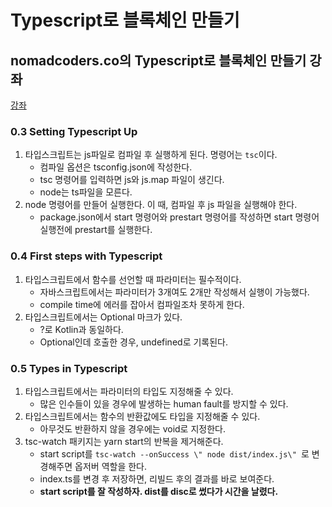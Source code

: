 # Typescript로 블록체인 만들기

## nomadcoders.co의 Typescript로 블록체인 만들기 강좌

[강좌](https://nomadcoders.co/typescript-for-beginners/)

### 0.3 Setting Typescript Up

1. 타입스크립트는 js파일로 컴파일 후 실행하게 된다. 명령어는 `tsc`이다.
   - 컴파일 옵션은 tsconfig.json에 작성한다.
   - tsc 명령어를 입력하면 js와 js.map 파일이 생긴다.
   - node는 ts파일을 모른다.
2. node 명령어를 만들어 실행한다. 이 때, 컴파일 후 js 파일을 실행해야 한다.
   - package.json에서 start 명령어와 prestart 명령어를 작성하면 start 명령어 실행전에 prestart를 실행한다.

### 0.4 First steps with Typescript

1. 타입스크립트에서 함수를 선언할 때 파라미터는 필수적이다.
   - 자바스크립트에서는 파라미터가 3개여도 2개만 작성해서 실행이 가능했다.
   - compile time에 에러를 잡아서 컴파일조차 못하게 한다.
2. 타입스크립트에서는 Optional 마크가 있다.
   - ?로 Kotlin과 동일하다.
   - Optional인데 호출한 경우, undefined로 기록된다.

### 0.5 Types in Typescript

1. 타입스크립트에서는 파라미터의 타입도 지정해줄 수 있다.
   - 많은 인수들이 있을 경우에 발생하는 human fault를 방지할 수 있다.
2. 타입스크립트에서는 함수의 반환값에도 타입을 지정해줄 수 있다.
   - 아무것도 반환하지 않을 경우에는 void로 지정한다.
3. tsc-watch 패키지는 yarn start의 반복을 제거해준다.
   - start script를 `tsc-watch --onSuccess \" node dist/index.js\" `로 변경해주면 옵저버 역할을 한다.
   - index.ts를 변경 후 저장하면, 리빌드 후의 결과를 바로 보여준다.
   - **start script를 잘 작성하자. dist를 disc로 썼다가 시간을 날렸다.**
